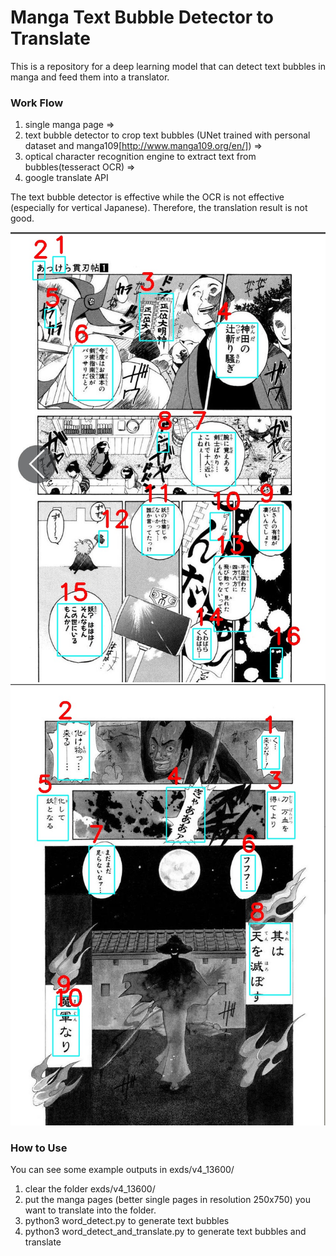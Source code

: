 # Manga Text Bubble Detector to Translate
This is a repository for a deep learning model that can detect text bubbles in manga and feed them into a translator.


### Work Flow
1. single manga page =>
2. text bubble detector to crop text bubbles (UNet trained with personal dataset and manga109[http://www.manga109.org/en/]) =>
3. optical character recognition engine to extract text from bubbles(tesseract OCR) => 
4. google translate API

The text bubble detector is effective while the OCR is not effective (especially for vertical Japanese). Therefore, the translation result is not good.


![Example 1](https://github.com/VincentQQu/manga_text_bubble_detect_translate/blob/main/wd_lab/v4_13600/%23cont/003l_cont.jpg)
![Example 2](https://github.com/VincentQQu/manga_text_bubble_detect_translate/blob/main/wd_lab/v4_13600/%23cont/003r_cont.jpg)

### How to Use
You can see some example outputs in exds/v4_13600/
1. clear the folder exds/v4_13600/
2. put the manga pages (better single pages in resolution 250x750) you want to translate into the folder.
3. python3 word_detect.py to generate text bubbles
4. python3 word_detect_and_translate.py to generate text bubbles and translate
